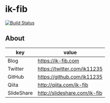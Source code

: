 # ik-fib

[![Build Status](https://img.shields.io/badge/build-passing-brightgreen)](https://circleci.com/docs/)


## About

|key|value|
|---|-----|
|Blog|https://ik-fib.com|
|Twitter|https://twitter.com/ik11235|
|GitHub|https://github.com/ik11235|
|Qiita|http://qiita.com/ik-fib|
|SlideShare|http://slideshare.com/ik-fib|

<!--
**ik11235/ik11235** is a ✨ _special_ ✨ repository because its `README.md` (this file) appears on your GitHub profile.

Here are some ideas to get you started:

- 🔭 I’m currently working on ...
- 🌱 I’m currently learning ...
- 👯 I’m looking to collaborate on ...
- 🤔 I’m looking for help with ...
- 💬 Ask me about ...
- 📫 How to reach me: ...
- 😄 Pronouns: ...
- ⚡ Fun fact: ...
-->
